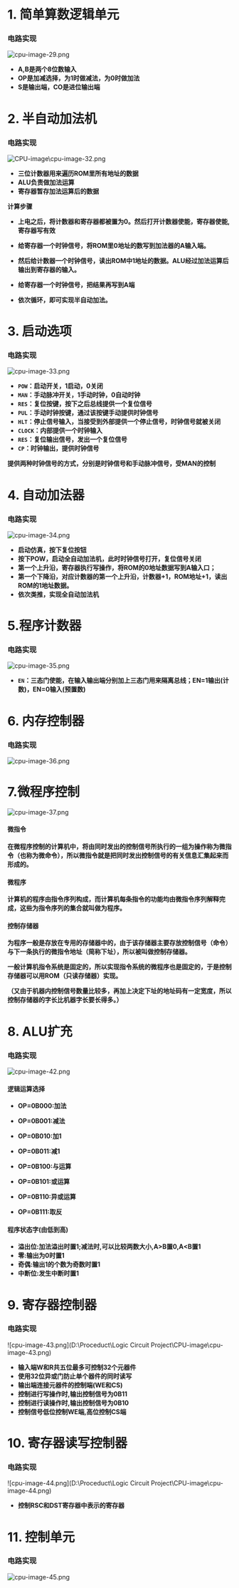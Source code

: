# 1. 简单算数逻辑单元

### 电路实现

![cpu-image-29.png](CPU-image\cpu-image-29.png)

- **A,B是两个8位数输入**
- **OP是加减选择，为1时做减法，为0时做加法**
- **S是输出端，CO是进位输出端**

# 2. 半自动加法机

### 电路实现

![CPU-image\cpu-image-32.png](CPU-image\cpu-image-32.png)

- **三位计数器用来遍历ROM里所有地址的数据**
- **ALU负责做加法运算**
- **寄存器暂存加法运算后的数据**

**计算步骤**

- **上电之后，将计数器和寄存器都被置为0。然后打开计数器使能，寄存器使能,寄存器写有效**
- **给寄存器一个时钟信号，将ROM里0地址的数写到加法器的A输入端。**
- **然后给计数器一个时钟信号，读出ROM中1地址的数据。ALU经过加法运算后输出到寄存器的输入。**

- **给寄存器一个时钟信号，把结果再写到A端**

- **依次循环，即可实现半自动加法。**

# 3. 启动选项

### 电路实现

![cpu-image-33.png](CPU-image\cpu-image-33.png)

- **`POW`：启动开关，1启动，0关闭**
- **`MAN`：手动脉冲开关，1手动时钟，0自动时钟**
- **`RES`：复位按键，按下之后总线提供一个复位信号**
- **`PUL`：手动时钟按键，通过该按键手动提供时钟信号**
- **`HLT`：停止信号输入，当接受到外部提供一个停止信号，时钟信号就被关闭**
- **`CLOCK`：内部提供一个时钟输入**
- **`RES`：复位输出信号，发出一个复位信号**
- **`CP`：时钟输出，提供时钟信号**

**提供两种时钟信号的方式，分别是时钟信号和手动脉冲信号，受MAN的控制**

# 4. 自动加法器

### 电路实现

![cpu-image-34.png](CPU-image\cpu-image-34.png)

- **启动仿真，按下复位按钮**
- **按下POW，启动全自动加法机，此时时钟信号打开，复位信号关闭**
- **第一个上升沿，寄存器执行写操作，将ROM的0地址数据写到A输入口；**
- **第一个下降沿，对应计数器的第一个上升沿，计数器+1，ROM地址+1，读出ROM的1地址数据。**
- **依次类推，实现全自动加法机**

# 5.程序计数器

### 电路实现

![cpu-image-35.png](CPU-image\cpu-image-35.png)

- **`EN`：三态门使能，在输入输出端分别加上三态门用来隔离总线；EN=1输出(计数)，EN=0输入(预置数)**

# 6. 内存控制器

### 电路实现

![cpu-image-36.png](CPU-image\cpu-image-36.png)

# 7.微程序控制

![cpu-image-37.png](CPU-image\cpu-image-37.png)

#### 微指令

**在微程序控制的计算机中，将由同时发出的控制信号所执行的一组为操作称为微指令（也称为微命令），所以微指令就是把同时发出控制信号的有关信息汇集起来而形成的。**

#### 微程序

**计算机的程序由指令序列构成，而计算机每条指令的功能均由微指令序列解释完成，这些为指令序列的集合就叫做为程序。**

#### 控制存储器

**为程序一般是存放在专用的存储器中的，由于该存储器主要存放控制信号（命令）与下一条执行的微指令地址（简称下址），所以被叫做控制存储器。**

**一般计算机指令系统是固定的，所以实现指令系统的微程序也是固定的，于是控制存储器可以用ROM（只读存储器）实现。**

**（又由于机器内控制信号数量比较多，再加上决定下址的地址码有一定宽度，所以控制存储器的字长比机器字长要长得多。）**

# 8. ALU扩充

### 电路实现

![cpu-image-42.png](CPU-image\cpu-image-42.png)

#### 逻辑运算选择

- **OP=0B000:加法**

- **OP=0B001:减法**

- **OP=0B010:加1**

- **OP=0B011:减1**

- **OP=0B100:与运算**
- **OP=0B101:或运算**
- **OP=0B110:异或运算**
- **OP=0B111:取反**

#### 程序状态字(由低到高)

- **溢出位:加法溢出时置1;减法时,可以比较两数大小,A>B置0,A<B置1**
- **零:输出为0时置1**
- **奇偶:输出1的个数为奇数时置1**
- **中断位:发生中断时置1**



# 9. 寄存器控制器

### 电路实现

![cpu-image-43.png](D:\Proceduct\Logic Circuit Project\CPU-image\cpu-image-43.png)

- **输入端W和R共五位最多可控制32个元器件**
- **使用32位异或门防止单个器件的同时读写**
- **输出端连接元器件的控制端(WE和CS)**
- **控制进行写操作时,输出控制信号为0B11**
- **控制进行读操作时,输出控制信号为0B10**
- **控制信号低位控制WE端,高位控制CS端**

# 10. 寄存器读写控制器

### 电路实现

![cpu-image-44.png](D:\Proceduct\Logic Circuit Project\CPU-image\cpu-image-44.png)

- **控制RSC和DST寄存器中表示的寄存器**

# 11. 控制单元

### 电路实现

![cpu-image-45.png](CPU-image\cpu-image-45.png)
